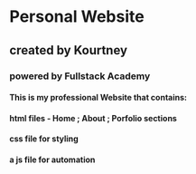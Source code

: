 # Personal Website
## created by Kourtney
### powered by Fullstack Academy

#### This is my professional Website that contains:
#### html files - Home ; About ; Porfolio sections
#### css file for styling
#### a js file for automation
